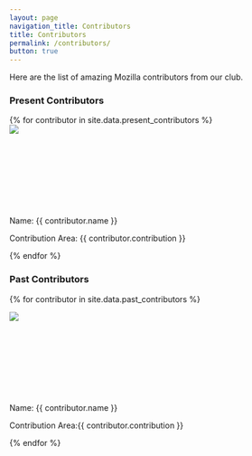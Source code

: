 ```yaml
---
layout: page
navigation_title: Contributors
title: Contributors
permalink: /contributors/
button: true
---
```


Here are the list of amazing Mozilla contributors from our club.

<h3>Present Contributors</h3>
<div class="contributors_wrapper">
{% for contributor in site.data.present_contributors %}
<div class="contributors">

<div class="pic" style="height: 130px; width: 130px">
<img src="{{ contributor.photo }}"></div><br>
<p class="name">Name: {{ contributor.name }}</p>
<p class="contribution">Contribution Area: {{ contributor.contribution }}</p>
	

</div>

{% endfor %}
</div>
<h3>Past Contributors</h3>
<div class="contributors_wrapper">
{% for contributor in site.data.past_contributors %}
<div class="contributors">

<div class="pic" style="height: 130px; width: 130px">

<img src="{{ contributor.photo }}"></div><br>

<p class="name">Name: {{ contributor.name }}</p>
<p class="contribution">Contribution Area:{{ contributor.contribution }}</p>

</div>
{% endfor %}
</div>
